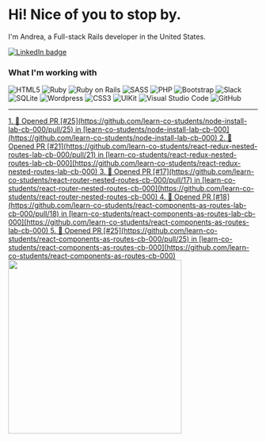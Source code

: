 # Hi! Nice of you to stop by.

I'm Andrea, a Full-stack Rails developer in the United States.

<a href="https://linkedin.com/in/andrea-jasper" target="blank"><img align="center" src="https://img.shields.io/badge/LinkedIn-0077B5?style=for-the-badge&logo=linkedin&logoColor=white" alt="LinkedIn badge" /></a>

### What I'm working with
<img alt="HTML5" src="https://img.shields.io/badge/-HTML5-E34F26?style=flat-square&logo=html5&logoColor=white" /> <img alt="Ruby" src="https://img.shields.io/badge/-RUBY-CC342D?style=flat-square&logo=ruby&logoColor=white" />  <img alt="Ruby on Rails" src="https://img.shields.io/badge/-RUBY_ON_RAILS-CC0000?style=flat-square&logo=ruby-on-rails&logoColor=white" /> <img alt="SASS" src="https://img.shields.io/badge/-SASS-CC6699?style=flat-square&logo=sass&logoColor=white" /> <img alt="PHP" src="https://img.shields.io/badge/-PHP-777BB4?style=flat-square&logo=php&logoColor=white" /> <img alt="Bootstrap" src="https://img.shields.io/badge/-BOOTSTRAP-7952B3?style=flat-square&logo=bootstrap&logoColor=white" /> <img alt="Slack" src="https://img.shields.io/badge/-SLACK-4A154B?style=flat-square&logo=slack&logoColor=white" /> <img alt="SQLite" src="https://img.shields.io/badge/-SQLITE-003B57?style=flat-square&logo=sqlite&logoColor=white" /> <img alt="Wordpress" src="https://img.shields.io/badge/-WORDPRESS-21759B?style=flat-square&logo=wordpress&logoColor=white" /> <img alt="CSS3" src="https://img.shields.io/badge/-CSS3-1572B6?style=flat-square&logo=css3&logoColor=white" /> <img alt="UIKit" src="https://img.shields.io/badge/-UIKIT-2396F3?style=flat-square&logo=uikit&logoColor=white" />
<img alt="Visual Studio Code" src="https://img.shields.io/badge/-VISUAL_STUDIO_CODE-2396F3?style=flat-square&logo=visual-studio-code&logoColor=white" /> <img alt="GitHub" src="https://img.shields.io/badge/-GITHUB-181717?style=flat-square&logo=github&logoColor=white" />

---

<p align=left>
  <a href="https://github.com/andreajasper/github-readme-stats" title="Go to Source">
    <!--START_SECTION:activity-->
1. 💪 Opened PR [#25](https://github.com/learn-co-students/node-install-lab-cb-000/pull/25) in [learn-co-students/node-install-lab-cb-000](https://github.com/learn-co-students/node-install-lab-cb-000)
2. 💪 Opened PR [#21](https://github.com/learn-co-students/react-redux-nested-routes-lab-cb-000/pull/21) in [learn-co-students/react-redux-nested-routes-lab-cb-000](https://github.com/learn-co-students/react-redux-nested-routes-lab-cb-000)
3. 💪 Opened PR [#17](https://github.com/learn-co-students/react-router-nested-routes-cb-000/pull/17) in [learn-co-students/react-router-nested-routes-cb-000](https://github.com/learn-co-students/react-router-nested-routes-cb-000)
4. 💪 Opened PR [#18](https://github.com/learn-co-students/react-components-as-routes-lab-cb-000/pull/18) in [learn-co-students/react-components-as-routes-lab-cb-000](https://github.com/learn-co-students/react-components-as-routes-lab-cb-000)
5. 💪 Opened PR [#25](https://github.com/learn-co-students/react-components-as-routes-cb-000/pull/25) in [learn-co-students/react-components-as-routes-cb-000](https://github.com/learn-co-students/react-components-as-routes-cb-000)
<!--END_SECTION:activity-->
    <img width="350" align="center" src="https://github-readme-stats.vercel.app/api?username=andreajasper&show_icons=true&theme=vision-friendly-dark">
  </a>
</p>
